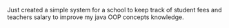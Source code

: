 
Just created a simple system for a school to keep track of student fees and teachers salary to improve my java OOP concepts knowledge. 
